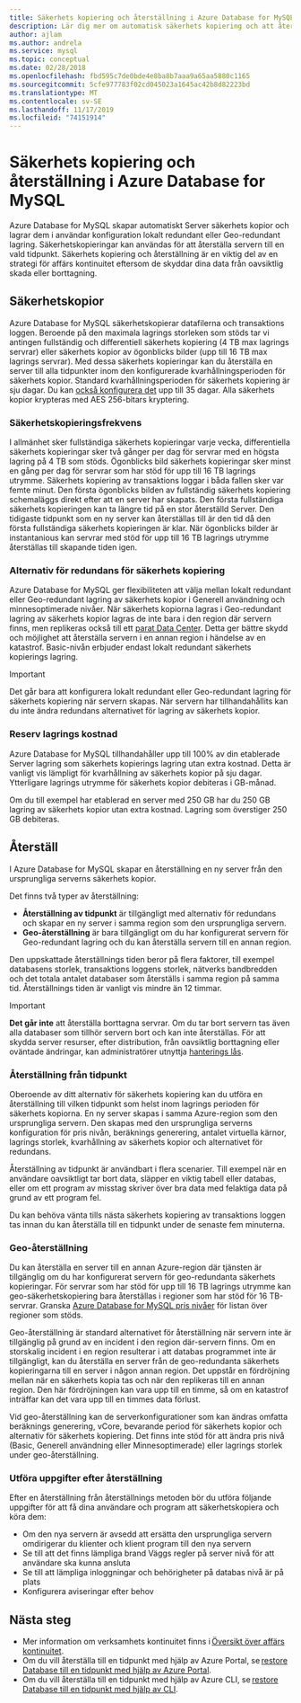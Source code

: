 ```yaml
---
title: Säkerhets kopiering och återställning i Azure Database for MySQL
description: Lär dig mer om automatisk säkerhets kopiering och att återställa Azure Database for MySQL-servern.
author: ajlam
ms.author: andrela
ms.service: mysql
ms.topic: conceptual
ms.date: 02/28/2018
ms.openlocfilehash: fbd595c7de0bde4e8ba8b7aaa9a65aa5880c1165
ms.sourcegitcommit: 5cfe977783f02cd045023a1645ac42b8d82223bd
ms.translationtype: MT
ms.contentlocale: sv-SE
ms.lasthandoff: 11/17/2019
ms.locfileid: "74151914"
---
```

# <a name="backup-and-restore-in-azure-database-for-mysql"></a>Säkerhets kopiering och återställning i Azure Database for MySQL

Azure Database for MySQL skapar automatiskt Server säkerhets kopior och lagrar dem i användar konfiguration lokalt redundant eller Geo-redundant lagring. Säkerhetskopieringar kan användas för att återställa servern till en vald tidpunkt. Säkerhets kopiering och återställning är en viktig del av en strategi för affärs kontinuitet eftersom de skyddar dina data från oavsiktlig skada eller borttagning.

## <a name="backups"></a>Säkerhetskopior

Azure Database for MySQL säkerhetskopierar datafilerna och transaktions loggen. Beroende på den maximala lagrings storleken som stöds tar vi antingen fullständig och differentiell säkerhets kopiering (4 TB max lagrings servrar) eller säkerhets kopior av ögonblicks bilder (upp till 16 TB max lagrings servrar). Med dessa säkerhets kopieringar kan du återställa en server till alla tidpunkter inom den konfigurerade kvarhållningsperioden för säkerhets kopior. Standard kvarhållningsperioden för säkerhets kopiering är sju dagar. Du kan [också konfigurera det](howto-restore-server-portal.md#set-backup-configuration) upp till 35 dagar. Alla säkerhets kopior krypteras med AES 256-bitars kryptering.

### <a name="backup-frequency"></a>Säkerhetskopieringsfrekvens

I allmänhet sker fullständiga säkerhets kopieringar varje vecka, differentiella säkerhets kopieringar sker två gånger per dag för servrar med en högsta lagring på 4 TB som stöds. Ögonblicks bild säkerhets kopieringar sker minst en gång per dag för servrar som har stöd för upp till 16 TB lagrings utrymme. Säkerhets kopiering av transaktions loggar i båda fallen sker var femte minut. Den första ögonblicks bilden av fullständig säkerhets kopiering schemaläggs direkt efter att en server har skapats. Den första fullständiga säkerhets kopieringen kan ta längre tid på en stor återställd Server. Den tidigaste tidpunkt som en ny server kan återställas till är den tid då den första fullständiga säkerhets kopieringen är klar. När ögonblicks bilder är instantanious kan servrar med stöd för upp till 16 TB lagrings utrymme återställas till skapande tiden igen.

### <a name="backup-redundancy-options"></a>Alternativ för redundans för säkerhets kopiering

Azure Database for MySQL ger flexibiliteten att välja mellan lokalt redundant eller Geo-redundant lagring av säkerhets kopior i Generell användning och minnesoptimerade nivåer. När säkerhets kopiorna lagras i Geo-redundant lagring av säkerhets kopior lagras de inte bara i den region där servern finns, men replikeras också till ett [parat Data Center](https://docs.microsoft.com/azure/best-practices-availability-paired-regions). Detta ger bättre skydd och möjlighet att återställa servern i en annan region i händelse av en katastrof. Basic-nivån erbjuder endast lokalt redundant säkerhets kopierings lagring.

> [!IMPORTANT]
> Det går bara att konfigurera lokalt redundant eller Geo-redundant lagring för säkerhets kopiering när servern skapas. När servern har tillhandahållits kan du inte ändra redundans alternativet för lagring av säkerhets kopior.

### <a name="backup-storage-cost"></a>Reserv lagrings kostnad

Azure Database for MySQL tillhandahåller upp till 100% av din etablerade Server lagring som säkerhets kopierings lagring utan extra kostnad. Detta är vanligt vis lämpligt för kvarhållning av säkerhets kopior på sju dagar. Ytterligare lagrings utrymme för säkerhets kopior debiteras i GB-månad.

Om du till exempel har etablerad en server med 250 GB har du 250 GB lagring av säkerhets kopior utan extra kostnad. Lagring som överstiger 250 GB debiteras.

## <a name="restore"></a>Återställ

I Azure Database for MySQL skapar en återställning en ny server från den ursprungliga serverns säkerhets kopior.

Det finns två typer av återställning:

- **Återställning av tidpunkt** är tillgängligt med alternativ för redundans och skapar en ny server i samma region som den ursprungliga servern.
- **Geo-återställning** är bara tillgängligt om du har konfigurerat servern för Geo-redundant lagring och du kan återställa servern till en annan region.

Den uppskattade återställnings tiden beror på flera faktorer, till exempel databasens storlek, transaktions loggens storlek, nätverks bandbredden och det totala antalet databaser som återställs i samma region på samma tid. Återställnings tiden är vanligt vis mindre än 12 timmar.

> [!IMPORTANT]
> **Det går inte** att återställa borttagna servrar. Om du tar bort servern tas även alla databaser som tillhör servern bort och kan inte återställas. För att skydda server resurser, efter distribution, från oavsiktlig borttagning eller oväntade ändringar, kan administratörer utnyttja [hanterings lås](https://docs.microsoft.com/azure/azure-resource-manager/resource-group-lock-resources).

### <a name="point-in-time-restore"></a>Återställning från tidpunkt

Oberoende av ditt alternativ för säkerhets kopiering kan du utföra en återställning till vilken tidpunkt som helst inom lagrings perioden för säkerhets kopiorna. En ny server skapas i samma Azure-region som den ursprungliga servern. Den skapas med den ursprungliga serverns konfiguration för pris nivån, beräknings generering, antalet virtuella kärnor, lagrings storlek, kvarhållning av säkerhets kopior och alternativet för redundans.

Återställning av tidpunkt är användbart i flera scenarier. Till exempel när en användare oavsiktligt tar bort data, släpper en viktig tabell eller databas, eller om ett program av misstag skriver över bra data med felaktiga data på grund av ett program fel.

Du kan behöva vänta tills nästa säkerhets kopiering av transaktions loggen tas innan du kan återställa till en tidpunkt under de senaste fem minuterna.

### <a name="geo-restore"></a>Geo-återställning

Du kan återställa en server till en annan Azure-region där tjänsten är tillgänglig om du har konfigurerat servern för geo-redundanta säkerhets kopieringar. För servrar som har stöd för upp till 16 TB lagrings utrymme kan geo-säkerhetskopiering bara återställas i regioner som har stöd för 16 TB-servrar. Granska [Azure Database for MySQL pris nivåer](concepts-pricing-tiers.md) för listan över regioner som stöds. 

Geo-återställning är standard alternativet för återställning när servern inte är tillgänglig på grund av en incident i den region där-servern finns. Om en storskalig incident i en region resulterar i att databas programmet inte är tillgängligt, kan du återställa en server från de geo-redundanta säkerhets kopieringarna till en server i någon annan region. Det uppstår en fördröjning mellan när en säkerhets kopia tas och när den replikeras till en annan region. Den här fördröjningen kan vara upp till en timme, så om en katastrof inträffar kan det vara upp till en timmes data förlust.

Vid geo-återställning kan de serverkonfigurationer som kan ändras omfatta beräknings generering, vCore, bevarande period för säkerhets kopior och alternativ för säkerhets kopiering. Det finns inte stöd för att ändra pris nivå (Basic, Generell användning eller Minnesoptimerade) eller lagrings storlek under geo-återställning.

### <a name="perform-post-restore-tasks"></a>Utföra uppgifter efter återställning

Efter en återställning från återställnings metoden bör du utföra följande uppgifter för att få dina användare och program att säkerhetskopiera och köra dem:

- Om den nya servern är avsedd att ersätta den ursprungliga servern omdirigerar du klienter och klient program till den nya servern
- Se till att det finns lämpliga brand Väggs regler på server nivå för att användare ska kunna ansluta
- Se till att lämpliga inloggningar och behörigheter på databas nivå är på plats
- Konfigurera aviseringar efter behov

## <a name="next-steps"></a>Nästa steg

- Mer information om verksamhets kontinuitet finns i [Översikt över affärs kontinuitet](concepts-business-continuity.md).
- Om du vill återställa till en tidpunkt med hjälp av Azure Portal, se [restore Database till en tidpunkt med hjälp av Azure Portal](howto-restore-server-portal.md).
- Om du vill återställa till en tidpunkt med hjälp av Azure CLI, se [restore Database till en tidpunkt med hjälp av CLI](howto-restore-server-cli.md).

